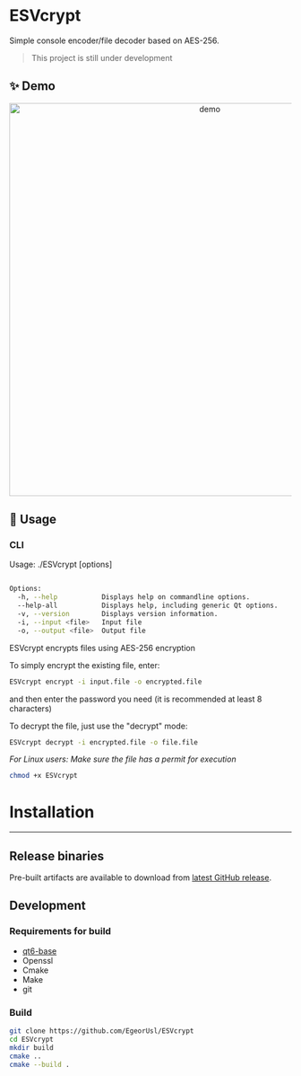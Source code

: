# ESVcrypt

Simple console encoder/file decoder based on AES-256.

> This project is still under development

## ✨ Demo


<p align="center">
  <img width="700" align="center" src="https://github.com/EgeorUsl/ESVcrypt/blob/f06abec893fba2047217db02434c1e6833da9cb4/demo/demo-work.gif" alt="demo"/>
</p>

## 🚀 Usage

### CLI
Usage: ./ESVcrypt [options]
```bash

Options:
  -h, --help           Displays help on commandline options.
  --help-all           Displays help, including generic Qt options.
  -v, --version        Displays version information.
  -i, --input <file>   Input file
  -o, --output <file>  Output file

```

ESVcrypt encrypts files using AES-256 encryption

To simply encrypt the existing file, enter:

```sh
ESVcrypt encrypt -i input.file -o encrypted.file
```

and then enter the password you need (it is recommended at least 8 characters)

To decrypt the file, just use the "decrypt" mode:
```sh
ESVcrypt decrypt -i encrypted.file -o file.file
```

*For Linux users:
Make sure the file has a permit for execution*
```bash
chmod +x ESVcrypt
```

# Installation
---
## Release binaries

Pre-built artifacts are available to download from [latest GitHub release](https://github.com/EgeorUsl/ESVcrypt/releases).

## Development
### Requirements for build

- [qt6-base](https://www.qt.io/download-dev)
- Openssl
- Cmake
- Make
- git

### Build

```sh
git clone https://github.com/EgeorUsl/ESVcrypt
cd ESVcrypt
mkdir build
cmake ..
cmake --build .
```  


